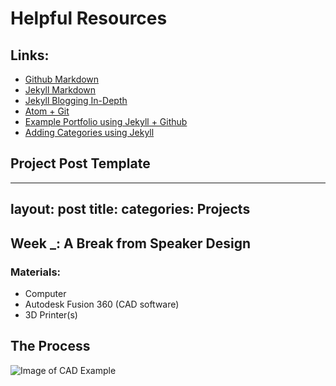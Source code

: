 # Helpful Resources
## Links:
  - [Github Markdown](https://help.github.com/en/github/writing-on-github/basic-writing-and-formatting-syntax)
  - [Jekyll Markdown](http://www.jekyllnow.com/Markdown-Style-Guide/)
  - [Jekyll Blogging In-Depth](https://www.smashingmagazine.com/2014/08/build-blog-jekyll-github-pages/)
  - [Atom + Git](https://flight-manual.atom.io/using-atom/sections/github-package/)
  - [Example Portfolio using Jekyll + Github](https://github.com/ablarry91/portfolio)
  - [Adding Categories using Jekyll](https://blog.webjeda.com/jekyll-categories/)

## Project Post Template
---
layout: post
title:
categories: Projects
---

## Week _: A Break from Speaker Design


### Materials:
  - Computer
  - Autodesk Fusion 360 (CAD software)
  - 3D Printer(s)

## The Process

![Image of CAD Example](/images/project5_week5/.jpg)
